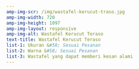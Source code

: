 ```yaml
---
amp-img-scr: /img/wastafel-kerucut-traso.jpg
amp-img-width: 720
amp-img-height: 1097
amp-img-layout: responsive
amp-img-alt: Wastafel Kerucut Teraso
text-title: Wastafel Kerucut Teraso
list-1: Ukuran &#58; Sesuai Pesanan
list-2: Warna &#58; Sesuai Pesanan
list-3: Wastafel yang dapat memberi kesan alami
---
```


